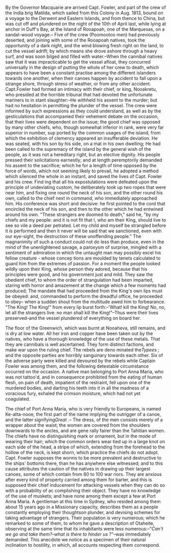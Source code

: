  By the Governor Macquarie are arrived Capt. Fowler, and part of the crew of the India brig Matilda, which sailed from this Colony in Aug. 1813, bound on a voyage to the Derwent and Eastern Islands, and from thence to China, but was cut off and plundered on the night of the 10th of April last, while lying at anchor in Duff's Bay, at the Island of Rooapoah, one of the Marquesas, on a sandal-wood voyage.– Five of the crew (Poomootoo men) had previously deserted, and joining with some of the Rooapoah natives, took the opportunity of a dark night, and the wind blowing fresh right on the land, to cut the vessel adrift; by which means she drove ashore through a heavy surf, and was soon bilged and filled with water.–When the cannibal natives saw that it was impracticable to get the vessel afloat, they concurred universally in the design of putting the whole of her crew to death, which appears to have been a constant practise among the different islanders towards one another, when their canoes happen by accident to fall upon a strange shore, through stress of weather, or from any other accident. Capt.Fowler had formed an intimacy with their chief, or king, Nooakretu, who presided at the horrible tribunal that had devoted the unfortunate mariners to in stant slaughter:–He withheld his assent to the murder; but had no hesitation in permitting the plunder of the vessel. The crew were informed by such expressions as they could understand, as well as by the gesticulations that accompanied their vehement debate on the occasion, that their lives were dependent on the issue; the good chief was opposed by many other chiefs, who, though somewhat inferior in rank, were very far superior in number, sup ported by the common usages of the island, from which the exhibition of clemency appeared an insufferable deviation. He was seated, with his son by his side, on a mat in his own dwelling; He had been called to the supremacy of the island by the general wish of the people, as it was not a hereditary right, but an elective dignity. His people pressed their solicitations earnestly; and at length peremptorily demanded his assent to the sacrifice; which he for a length of time opposed by the force of words, which not seeming likely to prevail, he adopted a method which silenced the whole in an instant, and saved the lives of Capt. Fowler and his crew. Find ing that all his expostulations were defeated upon the principle of undeviating custom, he deliberately took up two ropes that were near him, and fixing one round the neck of his son, and the other round his own, called to the chief next in command, who immediately approached him. His conference was short and decisive: he first pointed to the cord that encircled the neck of his son, and then to the other which he had entwined around his own. "These strangers are doomed to death," said he, "by my chiefs and my people: and it is not fit that I, who am their King, should live to see so vile a deed per petrated. Let my child and myself be strangled before it is performed and then it never will be said that we sanctioned, even with our eye-sight, the destruction of these unoffending people." The magnanimity of such a conduct could not do less than produce, even in the mind of the unenlightened savage, a paroxysm of surprise, mingled with a sentiment of admiration in which the untaught man may possibly excel his fellow creature - whose concep tions are moulded by tenets calculated to guard him from the extremes of passion. For a moment the people looked wildly upon their King, whose person they adored, because that his principles were good, and his government just and mild. They saw the obedient chief, to whom the order of strangulation had been imparted, staring with horror and amazement at the change which a few moments had produced; The mandate that had proceeded from the King's own lips must be obeyed: and, commanded to perform the dreadful office, he proceeded to obey– when a sudden shout from the multitude awed him to forbearance. "The King! The King!" from every lip burst forth:–'What! kill the King! No, no, let all the strangers live: no man shall kill the King!"–Thus were their lives preserved–and the vessel plundered of everything on board her.The floor of the Greenwich, which was burnt at Nooaheva, still remains, and is dry at low water. All her iron and copper have been taken out by the natives, who have a thorough knowledge of the use of these metals. That they are cannibals is well ascertained. They form distinct factions, and make war upon the ruling chief. The rebels are deno minated the*Typees* ; and the opposite parties are horribly sanguinary towards each other. Six of the adverse party were killed and devoured by the rebels while Captain Fowler was among them, and the following detestable circumstance occurred on the occasion. A native man belonging to Port Anna Maria, who was not tattoo'd, and in consequence prohibited from the eating of human flesh, on pain of death, impatient of the restraint, fell upon one of the murdered bodies, and darting his teeth into it in all the madness of a voracious fury, exhaled the crimson moisture, which had not yet coagulated.The chief of Port Anna Maria, who is very friendly to Europeans, is named Ke-atta-nooe, the first part of the name implying the outrigger of a canoe, and the latter signifying*Great* .– The dress, of the men consists merely of a wrapper about the waist; the women are covered from the shoulders downwards to the ancles, and are gene rally fairer than the Tahitian women. The chiefs have no distinguishing mark or ornament, but in the mode of wearing their hair; which the common orders wear tied up in a large knot on each side of the head, a stripe of which, extending from the forehead to the hollow of the neck, is kept shorn, which practice the chiefs do not adopt. Capt. Fowler supposes the worms to be more prevalent and destructive to the ships' bottoms there, than he has anywhere else witnessed; and to this cause attributes the caution of the natives in drawing up their largest canoes, some of which contain from 80 to 100 war riors. They are anxious after every kind of property carried among them for barter, and this is supposed their chief inducement for attacking vessels when they can do so with a probability of ac complishing their object. They have no knowledge of the use of muskets; and have none among them except a few at Port Anna Maria. A gentleman at this time in Sydney, who resided among them about 15 years ago in a Missionary capacity, describes them as a people constantly employing their thoughtson plunder, and devising schemes for taking advantage of strangers. Their population is very numerous; which he remarked to some of them, to whom he gave a description of Otaheite, observing at the same time that its inhabitants were less numerous:–"*Can't we go and take them?–what is there to hinder us* ?"–was immediately demanded. This anecdote we notice as a specimen of their natural inclination to hostility, in which, all accounts respecting them correspond.